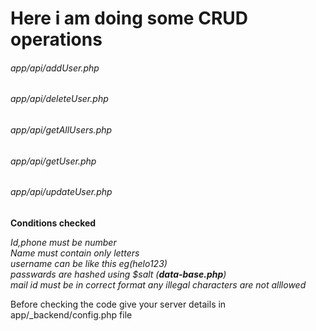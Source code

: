 # __Here i am doing some CRUD operations__

###### app/api/addUser.php
###### app/api/deleteUser.php
###### app/api/getAllUsers.php
###### app/api/getUser.php
###### app/api/updateUser.php


**Conditions checked**

_Id,phone must be number_ <br />
_Name must contain only letters_ <br /> 
_username can be like this eg(helo123)_ <br />
_passwards are hashed using $salt (**data-base.php**)_ <br />
_mail id must be in correct format_
_any illegal characters are not alllowed_ <br />

Before checking the code give your server details in app/_backend/config.php file
